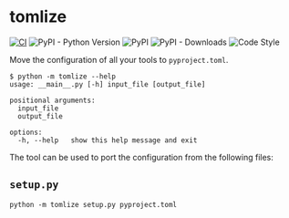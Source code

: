 # tomlize

[![CI](https://github.com/mariocj89/tomlize/actions/workflows/valdiate.yaml/badge.svg)](https://github.com/mariocj89/tomlizer/actions/workflows/valdiate.yaml)
![PyPI - Python Version](https://img.shields.io/pypi/pyversions/tomlize)
![PyPI](https://img.shields.io/pypi/v/tomlize)
![PyPI - Downloads](https://img.shields.io/pypi/dm/tomlize)
![Code Style](https://img.shields.io/badge/code%20style-black,%20isort-000000.svg)

Move the configuration of all your tools to `pyproject.toml`.

```
$ python -m tomlize --help
usage: __main__.py [-h] input_file [output_file]

positional arguments:
  input_file
  output_file

options:
  -h, --help   show this help message and exit

```

The tool can be used to port the configuration from the following files:

## `setup.py`

```
python -m tomlize setup.py pyproject.toml
```
